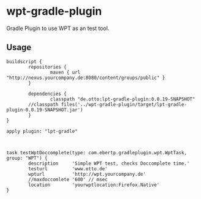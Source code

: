 wpt-gradle-plugin
=================

Gradle Plugin to use WPT as an test tool.



Usage
-----

	buildscript {
        	repositories {
                	maven { url "http://nexus.yourcompany.de:8080/content/groups/public" }
        	}

        	dependencies {
                	classpath "de.otto:lpt-gradle-plugin:0.0.19-SNAPSHOT"
			//classpath files('../wpt-gradle-plugin/target/lpt-gradle-plugin-0.0.19-SNAPSHOT.jar')
        	}
	}

	apply plugin: "lpt-gradle"



	task testWptDoccomplete(type: com.ebertp.gradleplugin.wpt.WptTask, group: "WPT") {
        	description     'Simple WPT test, checks Doccomplete time.'
        	testurl         'www.otto.de'
        	wpturl          'http://wpt.yourcompany.de'
        	//maxdoccomlete '600' // msec
        	location        'yourwptlocation:Firefox.Native'
	}

